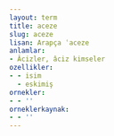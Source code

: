 ```yaml
---
layout: term
title: aceze
slug: aceze
lisan: Arapça ʿaceze
anlamlar:
- Âcizler, âciz kimseler
ozellikler:
- - isim
  - eskimiş
ornekler:
- - ''
orneklerkaynak:
- - ''
---
```

